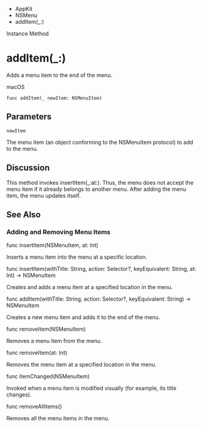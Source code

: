 

- AppKit
- NSMenu
-  addItem(\_:) 

Instance Method

# addItem(\_:)

Adds a menu item to the end of the menu.

macOS

``` source
func addItem(_ newItem: NSMenuItem)
```

## Parameters 

`newItem`  

The menu item (an object conforming to the NSMenuItem protocol) to add to the menu.

## Discussion

This method invokes insertItem(_:at:). Thus, the menu does not accept the menu item if it already belongs to another menu. After adding the menu item, the menu updates itself.

## See Also

### Adding and Removing Menu Items

func insertItem(NSMenuItem, at: Int)

Inserts a menu item into the menu at a specific location.

func insertItem(withTitle: String, action: Selector?, keyEquivalent: String, at: Int) -> NSMenuItem

Creates and adds a menu item at a specified location in the menu.

func addItem(withTitle: String, action: Selector?, keyEquivalent: String) -> NSMenuItem

Creates a new menu item and adds it to the end of the menu.

func removeItem(NSMenuItem)

Removes a menu item from the menu.

func removeItem(at: Int)

Removes the menu item at a specified location in the menu.

func itemChanged(NSMenuItem)

Invoked when a menu item is modified visually (for example, its title changes).

func removeAllItems()

Removes all the menu items in the menu.

